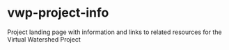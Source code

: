 # vwp-project-info
Project landing page with information and links to related resources for the Virtual Watershed Project
